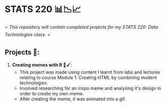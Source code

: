 # STATS 220 📊📉📈
⭐ *This repository will contain completed projects for my STATS 220: Data Technologies class.* ⭐

## Projects 📑:
1. **Creating memes with R** 🎨🖌️:
   * This project was made using content I learnt from labs and lectures relating to course Module 1: Creating HTML by combining modern technologies.
   * Involved researching for an inspo meme and analysing it's design in order to create my own meme.
   * After creating the meme, it was animated into a gif.

